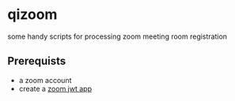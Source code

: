 # qizoom
some handy scripts for processing zoom meeting room registration

## Prerequists
- a zoom account 
- create a [zoom jwt app](https://marketplace.zoom.us/develop/create)
